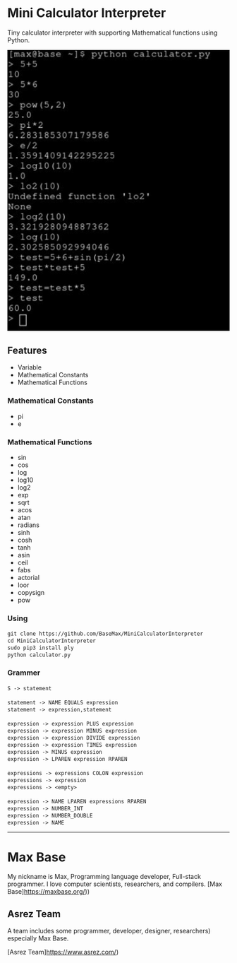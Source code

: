 # Mini Calculator Interpreter

Tiny calculator interpreter with supporting Mathematical functions using Python.

![Mini Calculator Interpreter python](screen.jpg)

## Features

- Variable
- Mathematical Constants
- Mathematical Functions

### Mathematical Constants

- pi
- e

### Mathematical Functions

- sin
- cos
- log
- log10
- log2
- exp
- sqrt
- acos
- atan
- radians
- sinh
- cosh
- tanh
- asin
- ceil
- fabs
- actorial
- loor
- copysign
- pow

### Using

```
git clone https://github.com/BaseMax/MiniCalculatorInterpreter
cd MiniCalculatorInterpreter
sudo pip3 install ply
python calculator.py
```

### Grammer

```
S -> statement

statement -> NAME EQUALS expression
statement -> expression,statement

expression -> expression PLUS expression
expression -> expression MINUS expression
expression -> expression DIVIDE expression
expression -> expression TIMES expression
expression -> MINUS expression
expression -> LPAREN expression RPAREN

expressions -> expressions COLON expression
expressions -> expression
expressions -> <empty>

expression -> NAME LPAREN expressions RPAREN
expression -> NUMBER_INT
expression -> NUMBER_DOUBLE
expression -> NAME
```

----

# Max Base

My nickname is Max, Programming language developer, Full-stack programmer. I love computer scientists, researchers, and compilers. [Max Base]https://maxbase.org/))

## Asrez Team

A team includes some programmer, developer, designer, researchers) especially Max Base.

[Asrez Team]https://www.asrez.com/)

